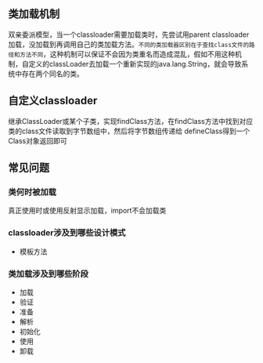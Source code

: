 ## 类加载机制
双亲委派模型，当一个classloader需要加载类时，先尝试用parent classloader加载，没加载到再调用自己的类加载方法。`不同的类加载器区别在于查找class文件的路径和方法不同`，这种机制可以保证不会因为类重名而造成混乱，假如不用这种机制，自定义的classLoader去加载一个重新实现的java.lang.String，就会导致系统中存在两个同名的类。

## 自定义classloader
继承ClassLoader或某个子类，实现findClass方法，在findClass方法中找到对应类的class文件读取到字节数组中，然后将字节数组传递给
defineClass得到一个Class对象返回即可

## 常见问题
### 类何时被加载
真正使用时或使用反射显示加载，import不会加载类

### classloader涉及到哪些设计模式
- 模板方法

### 类加载涉及到哪些阶段
- 加载
- 验证
- 准备
- 解析
- 初始化
- 使用
- 卸载
